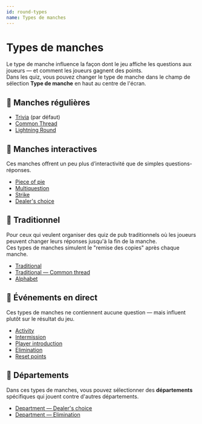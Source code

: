 ```yaml
---
id: round-types
name: Types de manches
---
```


# Types de manches

Le type de manche influence la façon dont le jeu affiche les questions aux joueurs — et comment les joueurs gagnent des points.\
Dans les quiz, vous pouvez changer le type de manche dans le champ de sélection **Type de manche** en haut au centre de l'écran.

## 🧠 Manches régulières

- [Trivia](011-trivia.md) (par défaut)
- [Common Thread](012-common-thread.md)
- [Lightning Round](013-lightning-round.md)

## 🤹 Manches interactives

Ces manches offrent un peu plus d’interactivité que de simples questions-réponses.

- [Piece of pie](021-piece-of-pie.md)
- [Multiquestion](022-multiquestion.md)
- [Strike](023-strike.md)
- [Dealer's choice](024-dealers-choice.md)

## 🍺 Traditionnel

Pour ceux qui veulent organiser des quiz de pub traditionnels où les joueurs peuvent changer leurs réponses jusqu'à la fin de la manche.\
Ces types de manches simulent le "remise des copies" après chaque manche.

- [Traditional](030-traditional.md)
- [Traditional — Common thread](031-traditional-ct.md)
- [Alphabet](032-alphabet.md)

## 🎉 Événements en direct

Ces types de manches ne contiennent aucune question — mais influent plutôt sur le résultat du jeu.

- [Activity](040-activity.md)
- [Intermission](060-intermission.md)
- [Player introduction](061-player-introduction.md)
- [Elimination](050-elimination.md)
- [Reset points](051-reset-points.md)

## 🏢 Départements

Dans ces types de manches, vous pouvez sélectionner des **départements** spécifiques qui jouent contre d'autres départements.

- [Department — Dealer's choice](070-departments-dealers-choice.md)
- [Department — Elimination](071-departments-elimination.md)
